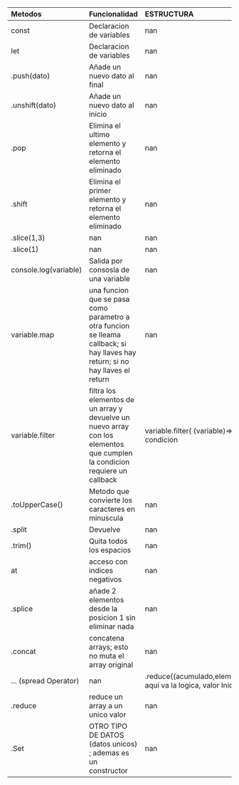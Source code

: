 | Metodos               | Funcionalidad                                                                                                                   | ESTRUCTURA                                                                    |
|:----------------------|:--------------------------------------------------------------------------------------------------------------------------------|:------------------------------------------------------------------------------|
| const                 | Declaracion de variables                                                                                                        | nan                                                                           |
| let                   | Declaracion de variables                                                                                                        | nan                                                                           |
| .push(dato)           | Añade un nuevo dato al final                                                                                                    | nan                                                                           |
| .unshift(dato)        | Añade un nuevo dato al inicio                                                                                                   | nan                                                                           |
| .pop                  | Elimina el ultimo elemento y retorna el elemento eliminado                                                                      | nan                                                                           |
| .shift                | Elimina el primer elemento y retorna el elemento eliminado                                                                      | nan                                                                           |
| .slice(1,3)           | nan                                                                                                                             | nan                                                                           |
| .slice(1)             | nan                                                                                                                             | nan                                                                           |
| console.log(variable) | Salida por consosla de una variable                                                                                             | nan                                                                           |
| variable.map          | una funcion que se pasa como parametro a otra funcion se lleama callback;  si hay llaves hay return; si no hay llaves el return | nan                                                                           |
| variable.filter       | filtra los elementos de un array y devuelve un nuevo array con los elementos que cumplen la condicion requiere un callback      | variable.filter( (variable)=> varibale >= condicion                           |
| .toUpperCase()        | Metodo que convierte los caracteres en minuscula                                                                                | nan                                                                           |
| .split                | Devuelve                                                                                                                        | nan                                                                           |
| .trim()               | Quita todos los espacios                                                                                                        | nan                                                                           |
| at                    | acceso con indices negativos                                                                                                    | nan                                                                           |
| .splice               | añade 2 elementos desde la posicion 1 sin eliminar nada                                                                         | nan                                                                           |
| .concat               | concatena arrays; esto no muta el array original                                                                                | nan                                                                           |
| ... (spread Operator) | nan                                                                                                                             | .reduce((acumulado,elemento,indice,array=> aqui va la logica, valor Inicial)) |
| .reduce               | reduce un array  a un unico valor                                                                                               | nan                                                                           |
| .Set                  | OTRO TIPO DE DATOS  (datos unicos) ; ademas es un constructor                                                                   | nan                                                                           |
